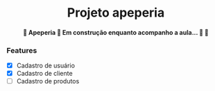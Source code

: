 <h1 align="center">Projeto apeperia</h1>
<h4 align="center"> 
	🚧  Apeperia 🚀 Em construção enquanto acompanho a aula... 📖  🚧
</h4>

### Features

- [x] Cadastro de usuário
- [x] Cadastro de cliente
- [ ] Cadastro de produtos